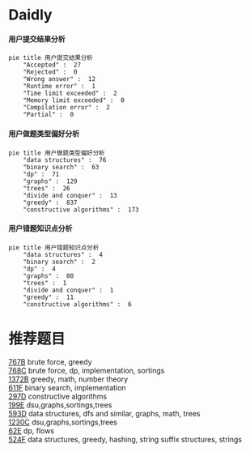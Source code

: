 # Daidly

<!-- tabs:start -->



#### **用户提交结果分析**

```mermaid
pie title 用户提交结果分析
    "Accepted" :  27
    "Rejected" :  0
    "Wrong answer" :  12
    "Runtime error" :  1
    "Time limit exceeded" :  2
    "Memory limit exceeded" :  0
    "Compilation error" :  2
    "Partial" :  0
```

#### **用户做题类型偏好分析**

```mermaid
pie title 用户做题类型偏好分析
    "data structures" :  76
    "binary search" :  63
    "dp" :  71
    "graphs" :  129
    "trees" :  26
    "divide and conquer" :  13
    "greedy" :  837
    "constructive algorithms" :  173
```
#### **用户错题知识点分析**

```mermaid
pie title 用户错题知识点分析
    "data structures" :  4
    "binary search" :  2
    "dp" :  4
    "graphs" :  00
    "trees" :  1
    "divide and conquer" :  1
    "greedy" :  11
    "constructive algorithms" :  6
```



<!-- tabs:end -->
# 推荐题目
[767B](https://codeforces.com/contest/767/problem/B)		brute force,
                        greedy		  
[768C](https://codeforces.com/contest/768/problem/C)		brute force,
                        dp,
                        implementation,
                        sortings		  
[1372B](https://codeforces.com/contest/1372/problem/B)		greedy,
                        math,
                        number theory		  
[611F](https://codeforces.com/contest/611/problem/F)		binary search,
                        implementation		  
[297D](https://codeforces.com/contest/297/problem/D)		constructive algorithms		  
[199E](https://codeforces.com/contest/199/problem/E)		dsu,graphs,sortings,trees		  
[593D](https://codeforces.com/contest/593/problem/D)		data structures,
                        dfs and similar,
                        graphs,
                        math,
                        trees		  
[1230C](https://codeforces.com/contest/1230/problem/C)		dsu,graphs,sortings,trees		  
[62E](https://codeforces.com/contest/62/problem/E)		dp,
                        flows		  
[524F](https://codeforces.com/contest/524/problem/F)		data structures,
                        greedy,
                        hashing,
                        string suffix structures,
                        strings		  
